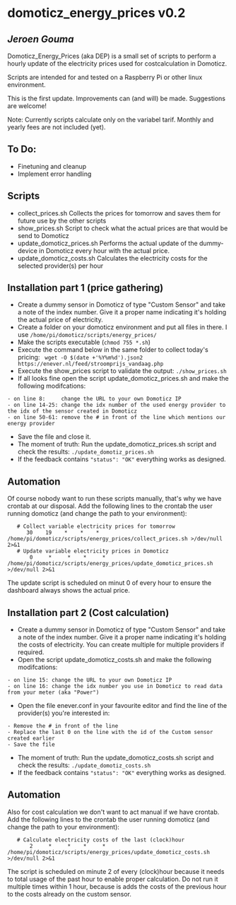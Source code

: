 # domoticz_energy_prices v0.2
## _Jeroen Gouma_

Domoticz_Energy_Prices (aka DEP) is a small set of scripts to perform a hourly update of the electricity prices used for costcalculation in Domoticz. 

Scripts are intended for and tested on a Raspberry Pi or other linux environment.

This is the first update. Improvements can (and will) be made. Suggestions are welcome!

Note: Currently scripts calculate only on the variabel tarif. Monthly and yearly fees are not included (yet).

## To Do: 
- Finetuning and cleanup
- Implement error handling

## Scripts
- collect_prices.sh
Collects the prices for tomorrow and saves them for future use by the other scripts
- show_prices.sh
Script to check what the actual prices are that would be send to Domoticz
- update_domoticz_prices.sh
Performs the actual update of the dummy-device in Domoticz every hour with the actual price.
- update_domoticz_costs.sh
Calculates the electricity costs for the selected provider(s) per hour

## Installation part 1 (price gathering)

- Create a dummy sensor in Domoticz of type "Custom Sensor" and take a note of the index number. Give it a proper name indicating it's holding the actual price of electricity.
- Create a folder on your domoticz environment and put all files in there. 
 I use ```/home/pi/domoticz/scripts/energy_prices/ ```
- Make the scripts executable (```chmod 755 *.sh```)
- Execute the command below in the same folder to collect today's pricing:
    ``` wget -O $(date +'%Y%m%d').json2 https://enever.nl/feed/stroomprijs_vandaag.php```
- Execute the show_prices script to validate the output:
``` ./show_prices.sh ```
- If all looks fine open the script update_domoticz_prices.sh and make the following modifcations:
```
- on line 8:     change the URL to your own Domoticz IP
- on line 14-25: change the idx number of the used energy provider to the idx of the sensor created in Domoticz
- on line 50-61: remove the # in front of the line which mentions our energy provider
```
- Save the file and close it.
- The moment of truth: Run the update_domoticz_prices.sh script and check the results:
``` ./update_domotiz_prices.sh ```
- If the feedback contains ``` "status": "OK" ``` everything works as designed.

## Automation
Of course nobody want to run these scripts manually, that's why we have crontab at our disposal. Add the following lines to the crontab the user running domoticz (and change the path to your environment):
```
   # Collect variable electricity prices for tomorrow
      30    19    *    *    *     /home/pi/domoticz/scripts/energy_prices/collect_prices.sh >/dev/null 2>&1
   # Update variable electricity prices in Domoticz
       0     *     *    *     *   /home/pi/domoticz/scripts/energy_prices/update_domoticz_prices.sh  >/dev/null 2>&1
```
The update script is scheduled on minut 0 of every hour to ensure the dashboard always shows the actual price.

## Installation part 2 (Cost calculation)

- Create a dummy sensor in Domoticz of type "Custom Sensor" and take a note of the index number. Give it a proper name indicating it's holding the costs of electricity. You can create multiple for multiple providers if required.
- Open the script update_domoticz_costs.sh and make the following modifcations:
```
- on line 15: change the URL to your own Domoticz IP
- on line 16: change the idx number you use in Domoticz to read data from your meter (aka "Power")
```
- Open the file enever.conf in your favourite editor and find the line of the provider(s) you're interested in:
```
- Remove the # in front of the line
- Replace the last 0 on the line with the id of the Custom sensor created earlier
- Save the file
```
- The moment of truth: Run the update_domoticz_costs.sh script and check the results:
``` ./update_domotiz_costs.sh ```
- If the feedback contains ``` "status": "OK" ``` everything works as designed.

## Automation
Also for cost calculation we don't want to act manual if we have crontab. Add the following lines to the crontab the user running domoticz (and change the path to your environment):
```
   # Calculate electricity costs of the last (clock)hour
       2     *     *    *     *   /home/pi/domoticz/scripts/energy_prices/update_domoticz_costs.sh  >/dev/null 2>&1
```
The script is scheduled on minute 2 of every (clock)hour because it needs to total usage of the past hour to enable proper calculation. Do not run it multiple times within 1 hour, because is adds the costs of the previous hour to the costs already on the custom sensor.
